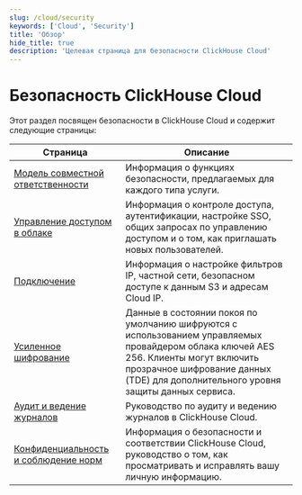 ```yaml
---
slug: /cloud/security
keywords: ['Cloud', 'Security']
title: 'Обзор'
hide_title: true
description: 'Целевая страница для безопасности ClickHouse Cloud'
---
```



# Безопасность ClickHouse Cloud

Этот раздел посвящен безопасности в ClickHouse Cloud и содержит следующие страницы:

| Страница                                                         | Описание                                                                                                                                                                                          |
|-----------------------------------------------------------------|---------------------------------------------------------------------------------------------------------------------------------------------------------------------------------------------------|
| [Модель совместной ответственности](shared-responsibility-model.md) | Информация о функциях безопасности, предлагаемых для каждого типа услуги.                                                                                                                       |
| [Управление доступом в облаке](cloud-access-management/index.md)   | Информация о контроле доступа, аутентификации, настройке SSO, общих запросах по управлению доступом и о том, как приглашать новых пользователей.                                                  |
| [Подключение](connectivity-overview.md)                         | Информация о настройке фильтров IP, частной сети, безопасном доступе к данным S3 и адресам Cloud IP.                                                                                            |
| [Усиленное шифрование](cmek.md)                                 | Данные в состоянии покоя по умолчанию шифруются с использованием управляемых провайдером облака ключей AES 256. Клиенты могут включить прозрачное шифрование данных (TDE) для дополнительного уровня защиты данных сервиса. |
| [Аудит и ведение журналов](audit-logging.md)                   | Руководство по аудиту и ведению журналов в ClickHouse Cloud.                                                                                                                                    |
| [Конфиденциальность и соблюдение норм](privacy-compliance-overview.md) | Информация о безопасности и соответствии ClickHouse Cloud, руководство о том, как просматривать и исправлять вашу личную информацию.                                                              |
